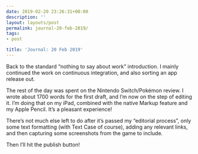 ```yaml
---
date: 2019-02-20 23:26:31+00:00
description: ''
layout: layouts/post
permalink: journal-20-feb-2019/
tags:
- post

title: 'Journal: 20 Feb 2019'
---
```


<p>Back to the standard “nothing to say about work” introduction. I mainly continued the work on continuous integration, and also sorting an app release out.</p>
<p>The rest of the day was spent on the Nintendo Switch/Pokémon review. I wrote about 1700 words for the first draft, and I’m now on the step of editing it. I’m doing that on my iPad, combined with the native Markup feature and my Apple Pencil. It’s a pleasant experience!</p>
<p>There’s not much else left to do after it’s passed my “editorial process”, only some text formatting (with Text Case of course), adding any relevant links, and then capturing some screenshots from the game to include.</p>
<p>Then I’ll hit the publish button!</p>
